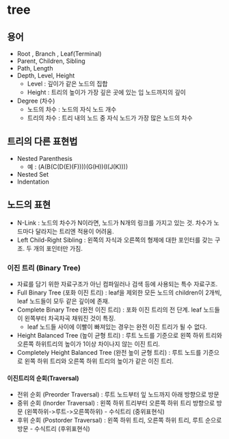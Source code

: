 # tree
## 용어
- Root , Branch , Leaf(Terminal)
- Parent, Children, Sibling
- Path, Length
- Depth, Level, Height
	- Level : 깊이가 같은 노드의 집합
	- Height : 트리의 높이가 가장 깊은 곳에 있는 입 노드까지의 깊이
- Degree (차수)
	- 노드의 차수 : 노드의 자식 노드 개수
	- 트리의 차수 : 트리 내의 노드 중 자식 노드가 가장 많은 노드의 차수

## 트리의 다른 표현법
- Nested Parenthesis
	- 예 : (A(B(C(D(E)(F))))(G(H))(I(J(K))))
- Nested Set
- Indentation

## 노드의 표현
- N-Link : 노드의 차수가 N이라면, 노드가 N개의 링크를 가지고 있는 것. 차수가 노드마다 달라지는 트리엔 적용이 어려움.
- Left Child-Right Sibling : 왼쪽의 자식과 오른쪽의 형제에 대한 포인터를 갖는 구조. 두 개의 포인터만 가짐.

### 이진 트리 (Binary Tree)
- 자료를 담기 위한 자료구조가 아닌 컴파일러나 검색 등에 사용되는 특수 자료구조.
- Full Binary Tree (포화 이진 트리) : leaf을 제외한 모든 노드의 children이 2개씩, leaf 노드들이 모두 같은 깊이에 존재.
- Complete Binary Tree (완전 이진 트리) : 포화 이진 트리의 전 단계. leaf 노드들이 왼쪽부터 차곡차곡 채워진 것이 특징.
	- leaf 노드들 사이에 이빨이 빠져있는 경우는 완전 이진 트리가 될 수 없다.
- Height Balanced Tree (높이 균형 트리) : 루트 노드를 기준으로 왼쪽 하위 트리와 오른쪽 하위트리의 높이가 1이상 차이나지 않는 이진 트리.
- Completely Height Balanced Tree (완전 높이 균형 트리) : 루트 노드를 기준으로 왼쪽 하위 트리와 오른쪽 하위 트리의 높이가 같은 이진 트리.

#### 이진트리의 순회(Traversal)
- 전위 순회 (Preorder Traversal) : 루트 노드부터 잎 노드까지 아래 방향으로 방문
- 중위 순회 (Inorder Traversal) : 왼쪽 하위 트리부터 오른쪽 하위 트리 방향으로 방문 (왼쪽하위->루트->오른쪽하위) - 수식트리 (중위표현식)
- 후위 순회 (Postorder Traversal) : 왼쪽 하위 트리, 오른쪽 하위 트리, 루트 순으로 방문 - 수식트리 (후위표현식)